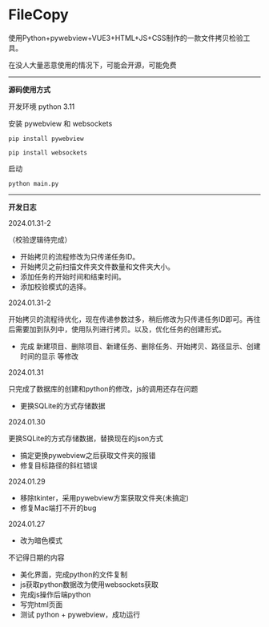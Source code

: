 # FileCopy
使用Python+pywebview+VUE3+HTML+JS+CSS制作的一款文件拷贝检验工具。

在没人大量恶意使用的情况下，可能会开源，可能免费

--------
**源码使用方式**

开发环境 python 3.11

安装 pywebview 和 websockets

    pip install pywebview

    pip install websockets

启动
    
    python main.py


--------

**开发日志**

2024.01.31-2

（校验逻辑待完成）

- 开始拷贝的流程修改为只传递任务ID。
- 开始拷贝之前扫描文件夹文件数量和文件夹大小。
- 添加任务的开始时间和结束时间。
- 添加校验模式的选择。


2024.01.31-2

开始拷贝的流程待优化，现在传递参数过多，稍后修改为只传递任务ID即可。再往后需要加到队列中，使用队列进行拷贝。以及，优化任务的创建形式。

- 完成 新建项目、删除项目、新建任务、删除任务、开始拷贝、路径显示、创建时间的显示 等修改


2024.01.31

只完成了数据库的创建和python的修改，js的调用还存在问题
- 更换SQLite的方式存储数据



2024.01.30

更换SQLite的方式存储数据，替换现在的json方式
- 搞定更换pywebview之后获取文件夹的报错
- 修复目标路径的斜杠错误



2024.01.29
- 移除tkinter，采用pywebview方案获取文件夹(未搞定)
- 修复Mac端打不开的bug


2024.01.27
- 改为暗色模式


不记得日期的内容
- 美化界面，完成python的文件复制
- js获取python数据改为使用websockets获取
- 完成js操作后端python
- 写完html页面
- 测试 python + pywebview，成功运行
